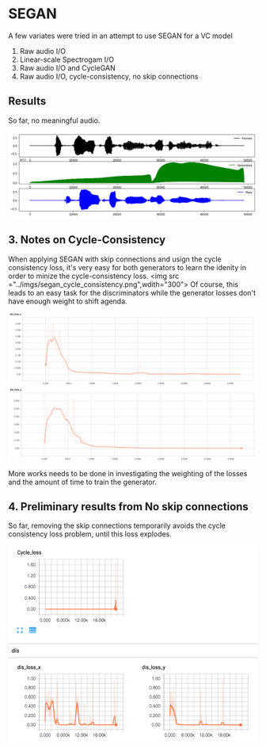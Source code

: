# SEGAN

A few variates were tried in an attempt to use SEGAN for a VC model

1. Raw audio I/O
2. Linear-scale Spectrogam I/O
3. Raw audio I/O and CycleGAN 
4. Raw audio I/O, cycle-consistency, no skip connections

## Results

So far, no meaningful audio.

<img src = "../imgs/segan_results_audio.png">

## 3. Notes on Cycle-Consistency

When applying SEGAN with skip connections and usign the cycle consistency loss, it's very easy for both generators to learn the idenity in order to minize the cycle-consistency loss.
<img src ="../imgs/segan_cycle_consistency.png",wdith="300">
Of course, this leads to an easy task for the discriminators while the generator losses don't have enough weight to shift agenda.

<img src ="../imgs/segan_cyc_disx.png">

<img src ="../imgs/segan_cyc_disy.png">

More works needs to be done in investigating the weighting of the losses and the amount of time to train the generator.

## 4. Preliminary results from No skip connections

So far, removing the skip connections temporarily avoids the cycle consistency loss problem, until this loss explodes.  

<img src="../imgs/segan_cyc_noskip.png">
